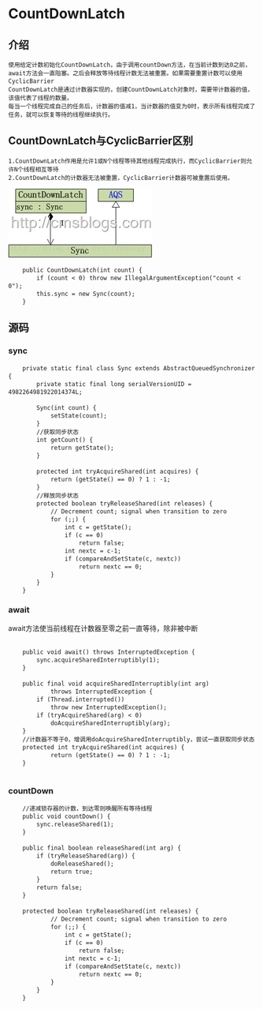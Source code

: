 # CountDownLatch
## 介绍
	使用给定计数初始化CountDownLatch，由于调用countDown方法，在当前计数到达0之前，await方法会一直阻塞。之后会释放等待线程计数无法被重置。如果需要重置计数可以使用CyclicBarrier
	CountDownLatch是通过计数器实现的，创建CountDownLatch对象时，需要带计数器的值，该值代表了线程的数量。
	每当一个线程完成自己的任务后，计数器的值减1，当计数器的值变为0时，表示所有线程完成了任务，就可以恢复等待的线程继续执行。
	
## CountDownLatch与CyclicBarrier区别
	1.CountDownLatch作用是允许1或N个线程等待其他线程完成执行，而CyclicBarrier则允许N个线程相互等待
	2.CountDownLatch的计数器无法被重置，CyclicBarrier计数器可被重置后使用。
	
![image](https://github.com/williamzhang11/fastTech/blob/master/src/main/java/com/xiu/fastTech/countdownlatch/image/CountDownLach.jpg)	

```
    public CountDownLatch(int count) {
        if (count < 0) throw new IllegalArgumentException("count < 0");
        this.sync = new Sync(count);
    }

```
## 源码
### sync

```
    private static final class Sync extends AbstractQueuedSynchronizer {
        private static final long serialVersionUID = 4982264981922014374L;

        Sync(int count) {
            setState(count);
        }
		//获取同步状态
        int getCount() {
            return getState();
        }

        protected int tryAcquireShared(int acquires) {
            return (getState() == 0) ? 1 : -1;
        }
		//释放同步状态
        protected boolean tryReleaseShared(int releases) {
            // Decrement count; signal when transition to zero
            for (;;) {
                int c = getState();
                if (c == 0)
                    return false;
                int nextc = c-1;
                if (compareAndSetState(c, nextc))
                    return nextc == 0;
            }
        }
    }

```
### await

await方法使当前线程在计数器至零之前一直等待，除非被中断
```
	
    public void await() throws InterruptedException {
        sync.acquireSharedInterruptibly(1);
    }
    
    public final void acquireSharedInterruptibly(int arg)
            throws InterruptedException {
        if (Thread.interrupted())
            throw new InterruptedException();
        if (tryAcquireShared(arg) < 0)
            doAcquireSharedInterruptibly(arg);
    }
    //计数器不等于0，增调用doAcquireSharedInterruptibly，尝试一直获取同步状态
    protected int tryAcquireShared(int acquires) {
            return (getState() == 0) ? 1 : -1;
    }


```
### countDown

```
	//递减锁存器的计数，到达零则唤醒所有等待线程
    public void countDown() {
        sync.releaseShared(1);
    }
    
    public final boolean releaseShared(int arg) {
        if (tryReleaseShared(arg)) {
            doReleaseShared();
            return true;
        }
        return false;
    }
    
    protected boolean tryReleaseShared(int releases) {
            // Decrement count; signal when transition to zero
            for (;;) {
                int c = getState();
                if (c == 0)
                    return false;
                int nextc = c-1;
                if (compareAndSetState(c, nextc))
                    return nextc == 0;
            }
        }
    }

```







































	
	
	
	
	
	
	
	
	
	
	
	
	
	
	
	
	
	
	
	
	
	
	
	
	
	
	
	
	
	
	
	